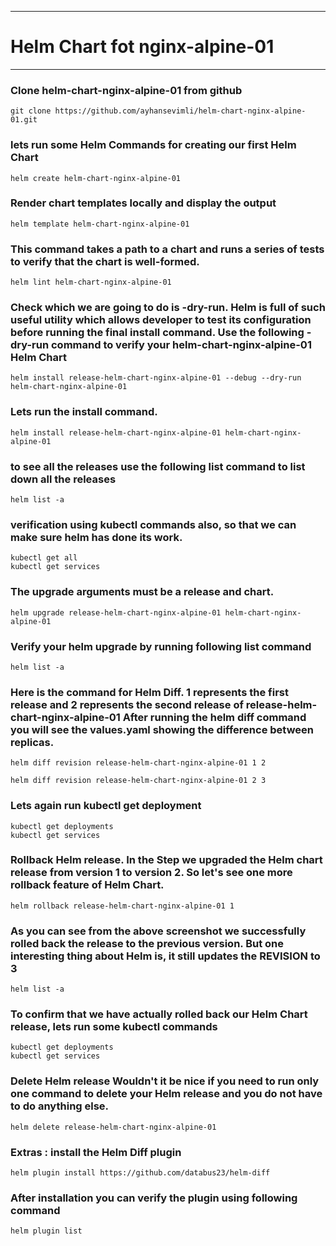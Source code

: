 **********************************************************************************************************
#
# Helm Chart fot nginx-alpine-01
**********************************************************************************************************
### Clone helm-chart-nginx-alpine-01 from github
```
git clone https://github.com/ayhansevimli/helm-chart-nginx-alpine-01.git

```
### lets run some Helm Commands for creating our first Helm Chart
```
helm create helm-chart-nginx-alpine-01

```
### Render chart templates locally and display the output
```
helm template helm-chart-nginx-alpine-01

```
### This command takes a path to a chart and runs a series of tests to verify that the chart is well-formed.
```
helm lint helm-chart-nginx-alpine-01

```
### Check which we are going to do is -dry-run. Helm is full of such useful utility which allows developer to test its configuration before running the final install command. Use the following -dry-run command to verify your helm-chart-nginx-alpine-01 Helm Chart
```
helm install release-helm-chart-nginx-alpine-01 --debug --dry-run helm-chart-nginx-alpine-01

```
### Lets run the install command.
```
helm install release-helm-chart-nginx-alpine-01 helm-chart-nginx-alpine-01

```
### to see all the releases use the following list command to list down all the releases
```
helm list -a

```
### verification using kubectl commands also, so that we can make sure helm has done its work.
```
kubectl get all
kubectl get services

```
### The upgrade arguments must be a release and chart.
```
helm upgrade release-helm-chart-nginx-alpine-01 helm-chart-nginx-alpine-01
```
### Verify your helm upgrade by running following list command
```
helm list -a

```
### Here is the command for Helm Diff. 1 represents the first release and 2 represents the second release of release-helm-chart-nginx-alpine-01 After running the helm diff command you will see the values.yaml showing the difference between replicas.
```
helm diff revision release-helm-chart-nginx-alpine-01 1 2

```
```
helm diff revision release-helm-chart-nginx-alpine-01 2 3

```
### Lets again run kubectl get deployment
```
kubectl get deployments
kubectl get services

```
### Rollback Helm release. In the Step we upgraded the Helm chart release from version 1 to version 2. So let's see one more rollback feature of Helm Chart.
```
helm rollback release-helm-chart-nginx-alpine-01 1

```
### As you can see from the above screenshot we successfully rolled back the release to the previous version. But one interesting thing about Helm is, it still updates the REVISION to 3
```
helm list -a

```
### To confirm that we have actually rolled back our Helm Chart release, lets run some kubectl commands
```
kubectl get deployments
kubectl get services

```
### Delete Helm release Wouldn't it be nice if you need to run only one command to delete your Helm release and you do not have to do anything else.
```
helm delete release-helm-chart-nginx-alpine-01

```
### Extras : install the Helm Diff plugin
```
helm plugin install https://github.com/databus23/helm-diff

```
### After installation you can verify the plugin using following command
```
helm plugin list

```

